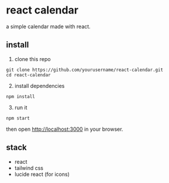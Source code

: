 <h1>react calendar</h1>

a simple calendar made with react.

<h2>install</h2>

1. clone this repo

```
git clone https://github.com/yourusername/react-calendar.git
cd react-calendar
```

2. install dependencies

```
npm install
```

3. run it

```
npm start
```

then open [http://localhost:3000](http://localhost:3000) in your browser.

<h2>stack</h2>

* react
* tailwind css
* lucide react (for icons)
